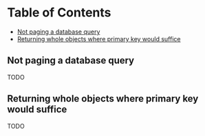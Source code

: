 <!-- START doctoc generated TOC please keep comment here to allow auto update -->
<!-- DON'T EDIT THIS SECTION, INSTEAD RE-RUN doctoc TO UPDATE -->

# Table of Contents

- [Not paging a database query](#not-paging-a-database-query)
- [Returning whole objects where primary key would suffice](#returning-whole-objects-where-primary-key-would-suffice)

<!-- END doctoc generated TOC please keep comment here to allow auto update -->

## Not paging a database query

TODO

## Returning whole objects where primary key would suffice

TODO
